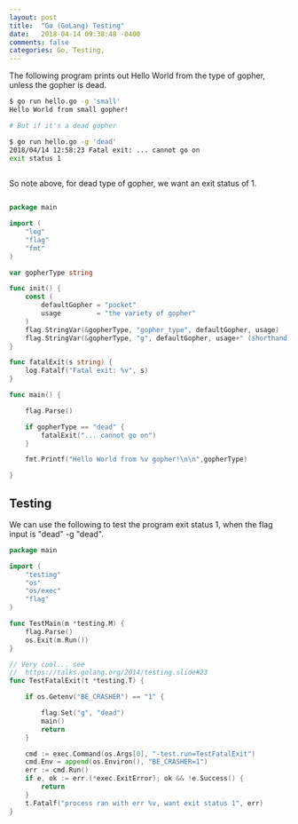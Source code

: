 ```yaml
---
layout: post
title:  "Go (GoLang) Testing"
date:   2018-04-14 09:38:48 -0400 
comments: false
categories: Go, Testing, 
---
```



The following program prints out Hello World from
the type of gopher, unless the gopher is dead.


```bash
$ go run hello.go -g 'small'
Hello World from small gopher!

# But if it's a dead gopher

$ go run hello.go -g 'dead'
2018/04/14 12:58:23 Fatal exit: ... cannot go on
exit status 1	
	
```

So note above, for dead type of gopher, we want an exit status of 1.


```go

package main

import (
	"log"
	"flag"
	"fmt"
)

var gopherType string

func init() {
	const (
		defaultGopher = "pocket"
		usage         = "the variety of gopher"
	)
	flag.StringVar(&gopherType, "gopher_type", defaultGopher, usage)
	flag.StringVar(&gopherType, "g", defaultGopher, usage+" (shorthand)")
}

func fatalExit(s string) {
	log.Fatalf("Fatal exit: %v", s)
}

func main() {

	flag.Parse()

	if gopherType == "dead" {
		fatalExit("... cannot go on")
	}

	fmt.Printf("Hello World from %v gopher!\n\n",gopherType)

}

```


## Testing


We can use the following to test the program exit status 1, when the flag input is "dead"  -g "dead".

```go
package main

import (
	"testing"
	"os"
	"os/exec"
	"flag"
)

func TestMain(m *testing.M) {
	flag.Parse()
	os.Exit(m.Run())
}

// Very cool... see
//  https://talks.golang.org/2014/testing.slide#23
func TestFatalExit(t *testing.T) {

	if os.Getenv("BE_CRASHER") == "1" {

		flag.Set("g", "dead")
		main()
		return
	}

	cmd := exec.Command(os.Args[0], "-test.run=TestFatalExit")
	cmd.Env = append(os.Environ(), "BE_CRASHER=1")
	err := cmd.Run()
	if e, ok := err.(*exec.ExitError); ok && !e.Success() {
		return
	}
	t.Fatalf("process ran with err %v, want exit status 1", err)
}


```




<div id="fb-root"></div>
<script>(function(d, s, id) {
  var js, fjs = d.getElementsByTagName(s)[0];
  if (d.getElementById(id)) return;
  js = d.createElement(s); js.id = id;
  js.src = "//connect.facebook.net/en_US/sdk.js#xfbml=1&version=v2.8&appId=671657696349259";
  fjs.parentNode.insertBefore(js, fjs);
}(document, 'script', 'facebook-jssdk'));</script>


<!--  Enter text below, if you want -->


<div class="fb-comments"  data-numposts="5"></div>






